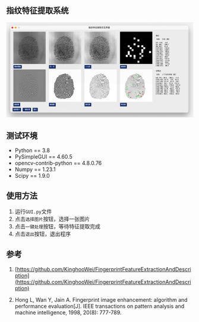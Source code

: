 
## 指纹特征提取系统

![](GUI.png)

## 测试环境

- Python == 3.8
- PySimpleGUI == 4.60.5
- opencv-contrib-python == 4.8.0.76
- Numpy == 1.23.1
- Scipy == 1.9.0

## 使用方法

1. 运行`GUI.py`文件
2. 点击`选择图片`按钮，选择一张图片
3. 点击`一键处理`按钮，等待特征提取完成
4. 点击`退出`按钮，退出程序

## 参考

1. [https://github.com/KinghooWei/FingerprintFeatureExtractionAndDescription](https://github.com/KinghooWei/FingerprintFeatureExtractionAndDescription)

2. Hong L, Wan Y, Jain A. Fingerprint image enhancement: algorithm and performance evaluation[J]. IEEE transactions on pattern analysis and machine intelligence, 1998, 20(8): 777-789.